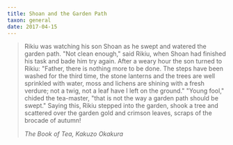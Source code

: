 ```yaml
---
title: Shoan and the Garden Path
taxon: general
date: 2017-04-15
---
```


> Rikiu was watching his son Shoan as he swept and watered the garden path.  "Not clean enough,"
> said Rikiu, when Shoan had finished his task and bade him try again. After a weary hour the son
> turned to Rikiu: "Father, there is nothing more to be done. The steps have been washed for the
> third time, the stone lanterns and the trees are well sprinkled with water, moss and lichens are
> shining with a fresh verdure; not a twig, not a leaf have I left on the ground." "Young fool,"
> chided the tea-master, "that is not the way a garden path should be swept." Saying this, Rikiu
> stepped into the garden, shook a tree and scattered over the garden gold and crimson leaves,
> scraps of the brocade of autumn!
>
> <cite>The Book of Tea, Kakuzo Okakura</cite>
